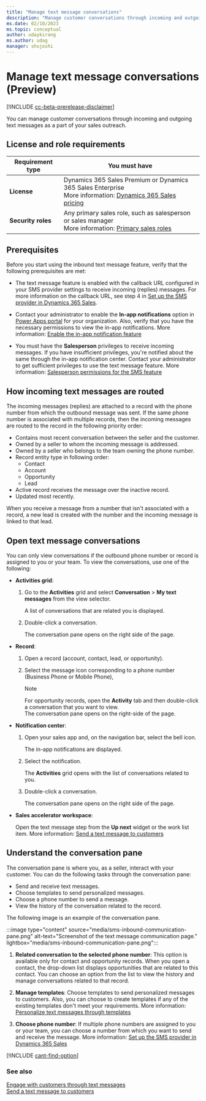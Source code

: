 ```yaml
---
title: "Manage text message conversations"
description: "Manage customer conversations through incoming and outgoing text messages for your sales outreach."
ms.date: 02/10/2023
ms.topic: conceptual
author: udaykirang
ms.author: udag
manager: shujoshi
---
```


# Manage text message conversations (Preview)

[!INCLUDE [cc-beta-prerelease-disclaimer](../includes/cc-beta-prerelease-disclaimer.md)]

You can manage customer conversations through incoming and outgoing text messages as a part of your sales outreach.   

## License and role requirements
| Requirement type | You must have |
|-----------------------|---------|
| **License** | Dynamics 365 Sales Premium or Dynamics 365 Sales Enterprise<br>More information: [Dynamics 365 Sales pricing](https://dynamics.microsoft.com/sales/pricing/) |
| **Security roles** | Any primary sales role, such as salesperson or sales manager<br>More information: [Primary sales roles](security-roles-for-sales.md#primary-sales-roles) |

## Prerequisites

Before you start using the inbound text message feature, verify that the following prerequisites are met:

- The text message feature is enabled with the callback URL configured in your SMS provider settings to receive incoming (replies) messages. For more information on the callback URL, see step 4 in [Set up the SMS provider in Dynamics 365 Sales](configure-sms-provider.md#set-up-the-sms-provider-in-dynamics-365-sales).

- Contact your administrator to enable the **In-app notifications** option in [Power Apps portal](https://make.powerapps.com/) for your organization. Also, verify that you have the necessary permissions to view the in-app notifications. More information: [Enable the in-app notification feature](/power-apps/developer/model-driven-apps/clientapi/send-in-app-notifications?tabs=clientapi#enable-the-in-app-notification-feature)      

- You must have the **Salesperson** privileges to receive incoming messages. If you have insufficient privileges, you're notified about the same through the in-app notification center. Contact your administrator to get sufficient privileges to use the text message feature. More information: [Salesperson permissions for the SMS feature](sms-intro.md#salesperson-roles-sms-feature) 

## How incoming text messages are routed

The incoming messages (replies) are attached to a record with the phone number from which the outbound message was sent. If the same phone number is associated with multiple records, then the incoming messages are routed to the record in the following priority order: 

-	Contains most recent conversation between the seller and the customer.
-	Owned by a seller to whom the incoming message is addressed.
-	Owned by a seller who belongs to the team owning the phone number.
-	Record entity type in following order: 
    -	Contact
    -	Account
    -	Opportunity
    -	Lead
-	Active record receives the message over the inactive record.
-	Updated most recently.

When you receive a message from a number that isn't associated with a record, a new lead is created with the number and the incoming message is linked to that lead.

## Open text message conversations

You can only view conversations if the outbound phone number or record is assigned to you or your team. To view the conversations, use one of the following:

- **Activities grid**: 
    
    1. Go to the **Activities** grid and select **Conversation** > **My text messages** from the view selector.       
        
       A list of conversations that are related you is displayed.        
    
    1. Double-click a conversation.   
        
       The conversation pane opens on the right side of the page.  
        
- **Record**: 
    
    1. Open a record (account, contact, lead, or opportunity).        
    
    1.  Select the message icon corresponding to a phone number (Business Phone or Mobile Phone),          
        >[!NOTE]
        >For opportunity records, open the **Activity** tab and then double-click a conversation that you want to view.           
        The conversation pane opens on the right-side of the page.
        
- **Notification center**: 

    1. Open your sales app and, on the navigation bar, select the bell icon.           
        
       The in-app notifications are displayed.                
    
    1. Select the notification.            
       
       The **Activities** grid opens with the list of conversations related to you.       
    
    1. Double-click a conversation.    
       
       The conversation pane opens on the right side of the page.

- **Sales accelerator workspace**:

    Open the text message step from the **Up next** widget or the work list item. More information: [Send a text message to customers](connect-with-customers.md#send-a-text-message-to-customers)  
    
## Understand the conversation pane

The conversation pane is where you, as a seller, interact with your customer. You can do the following tasks through the conversation pane:

- Send and receive text messages.   
- Choose templates to send personalized messages.    
- Choose a phone number to send a message.   
- View the history of the conversation related to the record.   

The following image is an example of the conversation pane.

:::image type="content" source="media/sms-inbound-communication-pane.png" alt-text="Screenshot of the text message communication page." lightbox="media/sms-inbound-communication-pane.png":::

1. **Related conversation to the selected phone number**: This option is available only for contact and opportunity records. When you open a contact, the drop-down list displays opportunities that are related to this contact. You can choose an option from the list to view the history and manage conversations related to that record.   

2. **Manage templates**: Choose templates to send personalized messages to customers. Also, you can choose to create templates if any of the existing templates don't meet your requirements. More information: [Personalize text messages through templates](create-text-message-templates.md)  

3. **Choose phone number**: If multiple phone numbers are assigned to you or your team, you can choose a number from which you want to send and receive the message. More information: [Set up the SMS provider in Dynamics 365 Sales](configure-sms-provider.md#set-up-the-sms-provider-in-dynamics-365-sales) 

[!INCLUDE [cant-find-option](../includes/cant-find-option.md)]

### See also

[Engage with customers through text messages](sms-intro.md)   
[Send a text message to customers](connect-with-customers.md#send-a-text-message-to-customers)    

